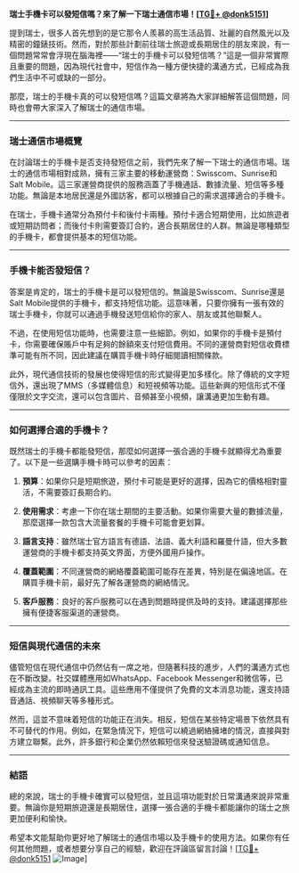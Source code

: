 **瑞士手機卡可以發短信嗎？來了解一下瑞士通信市場！[[TG💪+ @donk5151](https://t.me/s/donk5151)]**

提到瑞士，很多人首先想到的是它那令人羨慕的高生活品質、壯麗的自然風光以及精密的鐘錶技術。然而，對於那些計劃前往瑞士旅遊或長期居住的朋友來說，有一個問題常常會浮現在腦海裡——“瑞士的手機卡可以發短信嗎？”這是一個非常實際且重要的問題，因為現代社會中，短信作為一種方便快捷的溝通方式，已經成為我們生活中不可或缺的一部分。

那麼，瑞士的手機卡真的可以發短信嗎？這篇文章將為大家詳細解答這個問題，同時也會帶大家深入了解瑞士的通信市場。

---

### 瑞士通信市場概覽

在討論瑞士的手機卡是否支持發短信之前，我們先來了解一下瑞士的通信市場。瑞士的通信市場相對成熟，擁有三家主要的移動運營商：Swisscom、Sunrise和Salt Mobile。這三家運營商提供的服務涵蓋了手機通話、數據流量、短信等多種功能。無論是本地居民還是外國訪客，都可以根據自己的需求選擇適合的手機卡。

在瑞士，手機卡通常分為預付卡和後付卡兩種。預付卡適合短期使用，比如旅遊者或短期訪問者；而後付卡則需要簽訂合約，適合長期居住的人群。無論是哪種類型的手機卡，都會提供基本的短信功能。

---

### 手機卡能否發短信？

答案是肯定的，瑞士的手機卡是可以發短信的。無論是Swisscom、Sunrise還是Salt Mobile提供的手機卡，都支持短信功能。這意味著，只要你擁有一張有效的瑞士手機卡，你就可以通過手機發送短信給你的家人、朋友或其他聯繫人。

不過，在使用短信功能時，也需要注意一些細節。例如，如果你的手機卡是預付卡，你需要確保賬戶中有足夠的餘額來支付短信費用。不同的運營商對短信收費標準可能有所不同，因此建議在購買手機卡時仔細閱讀相關條款。

此外，現代通信技術的發展也使得短信的形式變得更加多樣化。除了傳統的文字短信外，還出現了MMS（多媒體信息）和短視頻等功能。這些新興的短信形式不僅僅限於文字交流，還可以包含圖片、音頻甚至小視頻，讓溝通更加生動有趣。

---

### 如何選擇合適的手機卡？

既然瑞士的手機卡都能發短信，那麼如何選擇一張合適的手機卡就顯得尤為重要了。以下是一些選購手機卡時可以參考的因素：

1. **預算**：如果你只是短期旅遊，預付卡可能是更好的選擇，因為它的價格相對靈活，不需要簽訂長期合約。
   
2. **使用需求**：考慮一下你在瑞士期間的主要活動。如果你需要大量的數據流量，那麼選擇一款包含大流量套餐的手機卡可能會更划算。

3. **語言支持**：雖然瑞士官方語言有德語、法語、義大利語和羅曼什語，但大多數運營商的手機卡都支持英文界面，方便外國用戶操作。

4. **覆蓋範圍**：不同運營商的網絡覆蓋範圍可能存在差異，特別是在偏遠地區。在購買手機卡前，最好先了解各運營商的網絡情況。

5. **客戶服務**：良好的客戶服務可以在遇到問題時提供及時的支持。建議選擇那些擁有便捷客服渠道的運營商。

---

### 短信與現代通信的未來

儘管短信在現代通信中仍然佔有一席之地，但隨著科技的進步，人們的溝通方式也在不斷改變。社交媒體應用如WhatsApp、Facebook Messenger和微信等，已經成為主流的即時通訊工具。這些應用不僅提供了免費的文本消息功能，還支持語音通話、視頻聊天等多種形式。

然而，這並不意味着短信的功能正在消失。相反，短信在某些特定場景下依然具有不可替代的作用。例如，在緊急情況下，短信可以繞過網絡擁堵的情況，直接與對方建立聯繫。此外，許多銀行和企業仍然依賴短信來發送驗證碼或通知信息。

---

### 結語

總的來說，瑞士的手機卡確實可以發短信，並且這項功能對於日常溝通來說非常重要。無論你是短期旅遊還是長期居住，選擇一張合適的手機卡都能讓你的瑞士之旅更加便利和愉快。

希望本文能幫助你更好地了解瑞士的通信市場以及手機卡的使用方法。如果你有任何其他問題，或者想要分享自己的經驗，歡迎在評論區留言討論！[[TG💪+ @donk5151](https://t.me/s/donk5151) ![Image](https://i.postimg.cc/rwNCRYN7/Snipaste-2025-04-30-17-27-05.png)]